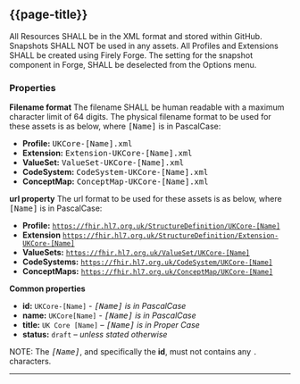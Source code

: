 ## {{page-title}}
All Resources SHALL be in the XML format and stored within GitHub. Snapshots SHALL NOT be used in any assets. All Profiles and Extensions SHALL be created using Firely Forge. The setting for the snapshot component in Forge, SHALL be deselected from the Options menu.

### Properties
**Filename format**
The filename SHALL be human readable with a maximum character limit of 64 digits. The physical filename format to be used for these assets is as below, where <samp>[Name]</samp> is in PascalCase:
- **Profile:** <samp>UKCore-[Name].xml</samp>
- **Extension:** <samp>Extension-UKCore-[Name].xml</samp>
- **ValueSet:** <samp>ValueSet-UKCore-[Name].xml</samp>
- **CodeSystem:** <samp>CodeSystem-UKCore-[Name].xml</samp>
- **ConceptMap:** <samp>ConceptMap-UKCore-[Name].xml</samp>


**url property**
The url format to be used for these assets is as below, where <samp>[Name]</samp> is in PascalCase: 
- **Profile:** <code>https://fhir.hl7.org.uk/StructureDefinition/UKCore-[Name]</code>
- **Extension** <code>https://fhir.hl7.org.uk/StructureDefinition/Extension-UKCore-[Name]</code>
- **ValueSets:** <code>https://fhir.hl7.org.uk/ValueSet/UKCore-[Name]</code>
- **CodeSystems:** <code>https://fhir.hl7.org.uk/CodeSystem/UKCore-[Name]</code>
- **ConceptMaps:** <code>https://fhir.hl7.org.uk/ConceptMap/UKCore-[Name]</code>

**Common properties**
- **id:** <code>UKCore-[Name]</code> - <i><samp>[Name]</samp> is in PascalCase</i>
- **name:** <code>UKCore[Name]</code> - <i><samp>[Name]</samp> is in PascalCase</i>
- **title:** <code>UK Core [Name]</code> – <i><samp>[Name]</samp> is in Proper Case</i>
- **status:** <code>draft</code> – <i>unless stated otherwise</i>

NOTE: The  <i><samp>[Name]</samp></i>, and specifically the **id**, must not contains any <code>.</code> characters.

---
